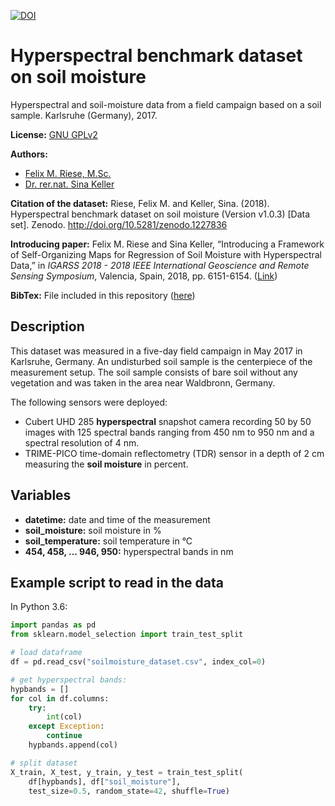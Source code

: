 [![DOI](https://zenodo.org/badge/DOI/10.5281/zenodo.1227836.svg)](https://doi.org/10.5281/zenodo.1227836)

# Hyperspectral benchmark dataset on soil moisture

Hyperspectral and soil-moisture data from a field campaign based on a soil sample. Karlsruhe (Germany), 2017.

**License:** [GNU GPLv2](https://www.gnu.org/licenses/gpl-2.0.html)

**Authors:**

- [Felix M. Riese, M.Sc.](mailto:felix.riese@kit.edu)
- [Dr. rer.nat. Sina Keller](mailto:sina.keller@kit.edu)

**Citation of the dataset:** Riese, Felix M. and Keller, Sina. (2018). Hyperspectral benchmark dataset on soil moisture (Version v1.0.3) [Data set]. Zenodo. http://doi.org/10.5281/zenodo.1227836

**Introducing paper:** Felix M. Riese and Sina Keller, “Introducing a Framework of Self-Organizing Maps for Regression of Soil Moisture with Hyperspectral Data,” in *IGARSS 2018 - 2018 IEEE International Geoscience and Remote Sensing Symposium*, Valencia, Spain, 2018, pp. 6151-6154. ([Link](https://doi.org/10.1109/IGARSS.2018.8517812))

**BibTex:** File included in this repository ([here](bibliography.bib))

## Description

This dataset was measured in a five-day field campaign in May 2017 in Karlsruhe, Germany. An undisturbed soil sample is the centerpiece of the measurement setup. The soil sample consists of bare soil without any vegetation and was taken in the area near Waldbronn, Germany.

The following sensors were deployed:

- Cubert UHD 285 **hyperspectral** snapshot camera recording 50 by 50 images with 125 spectral bands ranging from 450 nm to 950 nm and a spectral resolution of 4 nm.
- TRIME-PICO time-domain reflectometry (TDR) sensor in a depth of 2 cm measuring the **soil moisture** in percent.

## Variables

- **datetime:** date and time of the measurement
- **soil_moisture:** soil moisture in %
- **soil_temperature:** soil temperature in °C
- **454, 458, … 946, 950:** hyperspectral bands in nm

## Example script to read in the data

In Python 3.6:

```python
import pandas as pd
from sklearn.model_selection import train_test_split

# load dataframe
df = pd.read_csv("soilmoisture_dataset.csv", index_col=0)

# get hyperspectral bands:
hypbands = []
for col in df.columns:
    try:
        int(col)
    except Exception:
        continue
    hypbands.append(col)

# split dataset
X_train, X_test, y_train, y_test = train_test_split(
    df[hypbands], df["soil_moisture"],
    test_size=0.5, random_state=42, shuffle=True)
```
